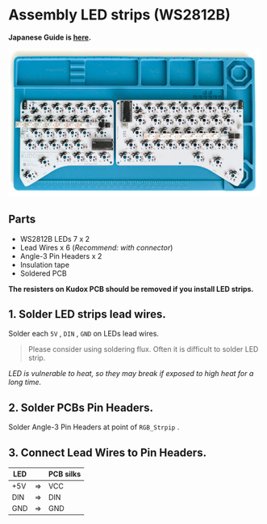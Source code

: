 # Assembly LED strips (WS2812B)

**Japanese Guide is [here](LED.ja.md).**

<div>
<img src="../img/kudox-full-led3.jpg" alt="connect LED" width="500"/>
</div>

## Parts

- WS2812B LEDs 7 x 2
- Lead Wires x 6 (*Recommend: with connector*)
- Angle-3 Pin Headers x 2
- Insulation tape
- Soldered PCB

**The resisters on Kudox PCB should be removed if you install LED strips.**

## 1. Solder LED strips lead wires.

Solder each `5V` , `DIN` , `GND` on LEDs lead wires.  

> Please consider using soldering flux. Often it is difficult to solder LED strip.

*LED is vulnerable to heat, so they may break if exposed to high heat for a long time.*  

## 2. Solder PCBs Pin Headers.

Solder Angle-3 Pin Headers at point of `RGB_Strpip` .  

## 3. Connect Lead Wires to Pin Headers.

LED |    | PCB silks
--- | -- | -----------
+5V | => | VCC
DIN | => | DIN
GND | => | GND
